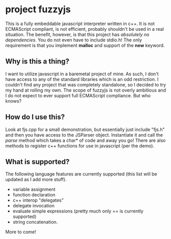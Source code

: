 # project fuzzyjs
This is a fully embeddable javascript interpreter written in c++. It is not ECMAScript compliant, is not efficient, probably shouldn't be used in a real situation. The benefit, however, is that this project has _absolutely no dependencies._ You do not even have to include stdio.h! The only requirement is that you implement **malloc** and support of the **new** keyword.

## Why is this a thing?
I want to utilize javascript in a baremetal project of mine. As such, I don't have access to any of the standard libraries which is an odd restriction. I couldn't find any project that was completely standalone, so I decided to try my hand at rolling my own. The scope of fuzzyjs is not overly ambitious and I do not expect to ever support full ECMAScript compliance. But who knows?

## How do I use this?
Look at fjs.cpp for a small demonstration, but essentially just include "fjs.h" and then you have access to the JSParser object. Instantiate it and call the _parse_ method which takes a char* of code and away you go! There are also methods to register c++ functions for use in javascript (per the demo).

## What is supported?
The following language features are currently supported (this list will be updated as I add more stuff).

- variable assignment
- function declaration
- c++ interop "delegates"
- delegate invocation
- evaluate simple expressions (pretty much only == is currently supported)
- string concatenation.

More to come!


